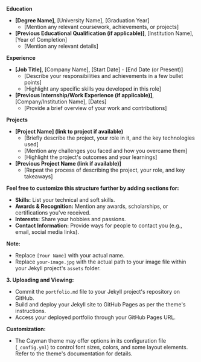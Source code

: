 
**Education**

* **[Degree Name]**, [University Name], [Graduation Year]
  * [Mention any relevant coursework, achievements, or projects]
* **[Previous Educational Qualification (if applicable)]**, [Institution Name], [Year of Completion]
  * [Mention any relevant details]

**Experience**

* **[Job Title]**, [Company Name], [Start Date] - [End Date (or Present)]
  * [Describe your responsibilities and achievements in a few bullet points]
  * [Highlight any specific skills you developed in this role]
* **[Previous Internship/Work Experience (if applicable)]**, [Company/Institution Name], [Dates]
  * [Provide a brief overview of your work and contributions]

**Projects**

* **[Project Name] (link to project if available)**
  * [Briefly describe the project, your role in it, and the key technologies used]
  * [Mention any challenges you faced and how you overcame them]
  * [Highlight the project's outcomes and your learnings]
* **[Previous Project Name (link if available)]**
  * [Repeat the process of describing the project, your role, and key takeaways]

**Feel free to customize this structure further by adding sections for:**

* **Skills:** List your technical and soft skills.
* **Awards & Recognition:** Mention any awards, scholarships, or certifications you've received.
* **Interests:** Share your hobbies and passions.
* **Contact Information:** Provide ways for people to contact you (e.g., email, social media links).

**Note:**

* Replace `[Your Name]` with your actual name.
* Replace `your-image.jpg` with the actual path to your image file within your Jekyll project's `assets` folder.

**3. Uploading and Viewing:**

- Commit the `portfolio.md` file to your Jekyll project's repository on GitHub.
- Build and deploy your Jekyll site to GitHub Pages as per the theme's instructions.
- Access your deployed portfolio through your GitHub Pages URL.

**Customization:**

- The Cayman theme may offer options in its configuration file (`_config.yml`) to control font sizes, colors, and some layout elements. Refer to the theme's documentation for details.
